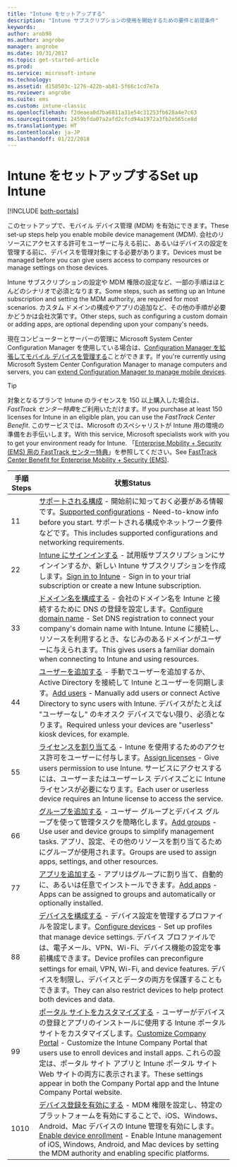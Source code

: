 ```yaml
---
title: "Intune をセットアップする"
description: "Intune サブスクリプションの使用を開始するための要件と前提条件"
keywords: 
author: arob98
ms.author: angrobe
manager: angrobe
ms.date: 10/31/2017
ms.topic: get-started-article
ms.prod: 
ms.service: microsoft-intune
ms.technology: 
ms.assetid: d158503c-1276-422b-ab81-5f66c1cd7e7a
ms.reviewer: angrobe
ms.suite: ems
ms.custom: intune-classic
ms.openlocfilehash: f2deaea0d7ba6811a31e54c31253fb628a4e7c63
ms.sourcegitcommit: 2459bfda07a2afd2cfcd94a1972a3fb2e565ce8d
ms.translationtype: HT
ms.contentlocale: ja-JP
ms.lasthandoff: 01/22/2018
---
```

# <a name="set-up-intune"></a><span data-ttu-id="17baf-103">Intune をセットアップする</span><span class="sxs-lookup"><span data-stu-id="17baf-103">Set up Intune</span></span>

[!INCLUDE [both-portals](./includes/note-for-both-portals.md)]

<span data-ttu-id="17baf-104">このセットアップで、モバイル デバイス管理 (MDM) を有効にできます。</span><span class="sxs-lookup"><span data-stu-id="17baf-104">These set-up steps help you enable mobile device management (MDM).</span></span> <span data-ttu-id="17baf-105">会社のリソースにアクセスする許可をユーザーに与える前に、あるいはデバイスの設定を管理する前に、デバイスを管理対象にする必要があります。</span><span class="sxs-lookup"><span data-stu-id="17baf-105">Devices must be managed before you can give users access to company resources or manage settings on those devices.</span></span>

<span data-ttu-id="17baf-106">Intune サブスクリプションの設定や MDM 権限の設定など、一部の手順はほとんどのシナリオで必須となります。</span><span class="sxs-lookup"><span data-stu-id="17baf-106">Some steps, such as setting up an Intune subscription and setting the MDM authority, are required for most scenarios.</span></span> <span data-ttu-id="17baf-107">カスタム ドメインの構成やアプリの追加など、その他の手順が必要かどうかは会社次第です。</span><span class="sxs-lookup"><span data-stu-id="17baf-107">Other steps, such as configuring a custom domain or adding apps, are optional depending upon your company's needs.</span></span>

<span data-ttu-id="17baf-108">現在コンピューターとサーバーの管理に Microsoft System Center Configuration Manager を使用している場合は、[Configuration Manager を拡張してモバイル デバイスを管理する](https://docs.microsoft.com/sccm/mdm/understand/choose-between-standalone-intune-and-hybrid-mobile-device-management)ことができます。</span><span class="sxs-lookup"><span data-stu-id="17baf-108">If you're currently using Microsoft System Center Configuration Manager to manage computers and servers, you can [extend Configuration Manager to manage mobile devices](https://docs.microsoft.com/sccm/mdm/understand/choose-between-standalone-intune-and-hybrid-mobile-device-management).</span></span>

>[!TIP]
><span data-ttu-id="17baf-109">対象となるプランで Intune のライセンスを 150 以上購入した場合は、*FastTrack センター特典*をご利用いただけます。</span><span class="sxs-lookup"><span data-stu-id="17baf-109">If you purchase at least 150 licenses for Intune in an eligible plan, you can use the *FastTrack Center Benefit*.</span></span> <span data-ttu-id="17baf-110">このサービスでは、Microsoft のスペシャリストが Intune 用の環境の準備をお手伝いします。</span><span class="sxs-lookup"><span data-stu-id="17baf-110">With this service, Microsoft specialists work with you to get your environment ready for Intune.</span></span> <span data-ttu-id="17baf-111">「[Enterprise Mobility + Security (EMS) 用の FastTrack センター特典](https://docs.microsoft.com/enterprise-mobility-security/Solutions/enterprise-mobility-fasttrack-program)」を参照してください。</span><span class="sxs-lookup"><span data-stu-id="17baf-111">See [FastTrack Center Benefit for Enterprise Mobility + Security (EMS)](https://docs.microsoft.com/enterprise-mobility-security/Solutions/enterprise-mobility-fasttrack-program).</span></span>



| <span data-ttu-id="17baf-112">手順</span><span class="sxs-lookup"><span data-stu-id="17baf-112">Steps</span></span> |                                                                                                                       <span data-ttu-id="17baf-113">状態</span><span class="sxs-lookup"><span data-stu-id="17baf-113">Status</span></span>                                                                                                                       |
|-------|----------------------------------------------------------------------------------------------------------------------------------------------------------------------------------------------------------------------------------------------------|
|   <span data-ttu-id="17baf-114">1</span><span class="sxs-lookup"><span data-stu-id="17baf-114">1</span></span>   |                                        <span data-ttu-id="17baf-115">[サポートされる構成](supported-devices-browsers.md) - 開始前に知っておく必要がある情報です。</span><span class="sxs-lookup"><span data-stu-id="17baf-115">[Supported configurations](supported-devices-browsers.md) - Need-to-know info before you start.</span></span> <span data-ttu-id="17baf-116">サポートされる構成やネットワーク要件などです。</span><span class="sxs-lookup"><span data-stu-id="17baf-116">This includes supported configurations and networking requirements.</span></span>                                         |
|   <span data-ttu-id="17baf-117">2</span><span class="sxs-lookup"><span data-stu-id="17baf-117">2</span></span>   |                                                                 <span data-ttu-id="17baf-118">[Intune にサインインする](account-sign-up.md) - 試用版サブスクリプションにサインインするか、新しい Intune サブスクリプションを作成します。</span><span class="sxs-lookup"><span data-stu-id="17baf-118">[Sign in to Intune](account-sign-up.md) - Sign in to your trial subscription or create a new Intune subscription.</span></span>                                                                  |
|   <span data-ttu-id="17baf-119">3</span><span class="sxs-lookup"><span data-stu-id="17baf-119">3</span></span>   |                <span data-ttu-id="17baf-120">[ドメイン名を構成する](custom-domain-name-configure.md) - 会社のドメイン名を Intune と接続するために DNS の登録を設定します。</span><span class="sxs-lookup"><span data-stu-id="17baf-120">[Configure domain name](custom-domain-name-configure.md) - Set DNS registration to connect your company's domain name with Intune.</span></span> <span data-ttu-id="17baf-121">Intune に接続し、リソースを利用するとき、なじみのあるドメインがユーザーに与えられます。</span><span class="sxs-lookup"><span data-stu-id="17baf-121">This gives users a familiar domain when connecting to Intune and using resources.</span></span>                |
|   <span data-ttu-id="17baf-122">4</span><span class="sxs-lookup"><span data-stu-id="17baf-122">4</span></span>   |                                   <span data-ttu-id="17baf-123">[ユーザーを追加する](users-add.md) - 手動でユーザーを追加するか、Active Directory を接続して Intune とユーザーを同期します。</span><span class="sxs-lookup"><span data-stu-id="17baf-123">[Add users](users-add.md) - Manually add users or connect Active Directory to sync users with Intune.</span></span> <span data-ttu-id="17baf-124">デバイスがたとえば "ユーザーなし" のキオスク デバイスでない限り、必須となります。</span><span class="sxs-lookup"><span data-stu-id="17baf-124">Required unless your devices are "userless" kiosk devices, for example.</span></span>                                    |
|   <span data-ttu-id="17baf-125">5</span><span class="sxs-lookup"><span data-stu-id="17baf-125">5</span></span>   |                                            <span data-ttu-id="17baf-126">[ライセンスを割り当てる](licenses-assign.md) - Intune を使用するためのアクセス許可をユーザーに付与します。</span><span class="sxs-lookup"><span data-stu-id="17baf-126">[Assign licenses](licenses-assign.md) - Give users permission to use Intune.</span></span> <span data-ttu-id="17baf-127">サービスにアクセスするには、ユーザーまたはユーザーレス デバイスごとに Intune ライセンスが必要になります。</span><span class="sxs-lookup"><span data-stu-id="17baf-127">Each user or userless device requires an Intune license to access the service.</span></span>                                             |
|   <span data-ttu-id="17baf-128">6</span><span class="sxs-lookup"><span data-stu-id="17baf-128">6</span></span>   |                                               <span data-ttu-id="17baf-129">[グループを追加する](groups-add.md) - ユーザー グループとデバイス グループを使って管理タスクを簡略化します。</span><span class="sxs-lookup"><span data-stu-id="17baf-129">[Add groups](groups-add.md) - Use user and device groups to simplify management tasks.</span></span> <span data-ttu-id="17baf-130">アプリ、設定、その他のリソースを割り当てるためにグループが使用されます。</span><span class="sxs-lookup"><span data-stu-id="17baf-130">Groups are used to assign apps, settings, and other resources.</span></span>                                                |
|   <span data-ttu-id="17baf-131">7</span><span class="sxs-lookup"><span data-stu-id="17baf-131">7</span></span>   |                                                                        <span data-ttu-id="17baf-132">[アプリを追加する](apps-add.md) - アプリはグループに割り当て、自動的に、あるいは任意でインストールできます。</span><span class="sxs-lookup"><span data-stu-id="17baf-132">[Add apps](apps-add.md) - Apps can be assigned to groups and automatically or optionally installed.</span></span>                                                                         |
|   <span data-ttu-id="17baf-133">8</span><span class="sxs-lookup"><span data-stu-id="17baf-133">8</span></span>   | <span data-ttu-id="17baf-134">[デバイスを構成する](device-profiles.md) - デバイス設定を管理するプロファイルを設定します。</span><span class="sxs-lookup"><span data-stu-id="17baf-134">[Configure devices](device-profiles.md) - Set up profiles that manage device settings.</span></span> <span data-ttu-id="17baf-135">デバイス プロファイルでは、電子メール、VPN、Wi-Fi、デバイス機能の設定を事前構成できます。</span><span class="sxs-lookup"><span data-stu-id="17baf-135">Device profiles can preconfigure settings for email, VPN, Wi-Fi, and device features.</span></span> <span data-ttu-id="17baf-136">デバイスを制限し、デバイスとデータの両方を保護することもできます。</span><span class="sxs-lookup"><span data-stu-id="17baf-136">They can also restrict devices to help protect both devices and data.</span></span> |
|   <span data-ttu-id="17baf-137">9</span><span class="sxs-lookup"><span data-stu-id="17baf-137">9</span></span>   |       <span data-ttu-id="17baf-138">[ポータル サイトをカスタマイズする](company-portal-app.md) - ユーザーがデバイスの登録とアプリのインストールに使用する Intune ポータル サイトをカスタマイズします。</span><span class="sxs-lookup"><span data-stu-id="17baf-138">[Customize Company Portal](company-portal-app.md) - Customize the Intune Company Portal that users use to enroll devices and install apps.</span></span> <span data-ttu-id="17baf-139">これらの設定は、ポータル サイト アプリと Intune ポータル サイト Web サイトの両方に表示されます。</span><span class="sxs-lookup"><span data-stu-id="17baf-139">These settings appear in both the Company Portal app and the Intune Company Portal website.</span></span>       |
|  <span data-ttu-id="17baf-140">10</span><span class="sxs-lookup"><span data-stu-id="17baf-140">10</span></span>   |                                <span data-ttu-id="17baf-141">[デバイス登録を有効にする](mdm-authority-set.md) - MDM 権限を設定し、特定のプラットフォームを有効にすることで、iOS、Windows、Android、Mac デバイスの Intune 管理を有効にします。</span><span class="sxs-lookup"><span data-stu-id="17baf-141">[Enable device enrollment](mdm-authority-set.md) - Enable Intune management of iOS, Windows, Android, and Mac devices by setting the MDM authority and enabling specific platforms.</span></span>                                 |

